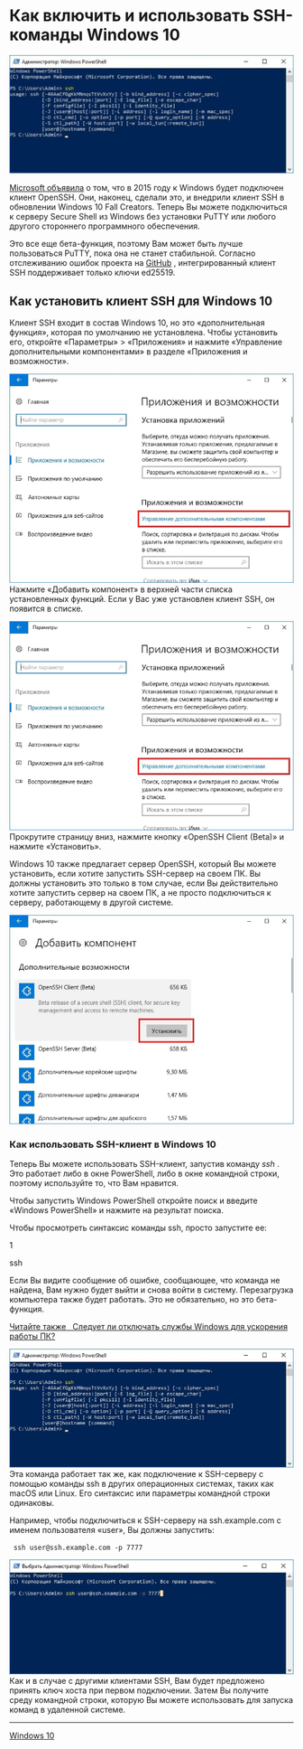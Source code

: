 # Как включить и использовать SSH-команды Windows 10

 [ ![Как включить и использовать SSH-команды Windows 10](/images/3a7ec90f6d30669b8373c998cf0a3a29.jpg) ](https://guidepc.ru/wp-content/uploads/2017/12/wsi-imageoptim-0DJ3ik6kF6dGZ3lx0eD7.jpg) 

 [Microsoft объявила](https://blogs.msdn.microsoft.com/powershell/2015/06/03/looking-forward-microsoft-support-for-secure-shell-ssh/) о том, что в 2015 году к Windows будет подключен клиент OpenSSH. Они, наконец, сделали это, и внедрили клиент SSH в обновлении Windows 10 Fall Creators. Теперь Вы можете подключиться к серверу Secure Shell из Windows без установки PuTTY или любого другого стороннего программного обеспечения.

Это все еще бета-функция, поэтому Вам может быть лучше пользоваться PuTTY, пока она не станет стабильной. Согласно отслеживанию ошибок проекта на [GitHub](https://github.com/PowerShell/Win32-OpenSSH/issues/973) , интегрированный клиент SSH поддерживает только ключи ed25519.

## Как установить клиент SSH для Windows 10

Клиент SSH входит в состав Windows 10, но это «дополнительная функция», которая по умолчанию не установлена. Чтобы установить его, откройте «Параметры» > «Приложения» и нажмите «Управление дополнительными компонентами» в разделе «Приложения и возможности».

 [ ![Как включить и использовать SSH-команды Windows 10](/images/67e4f1a3a0d3a2f6d8d49152af3f6d10.jpg) ](https://guidepc.ru/wp-content/uploads/2017/12/wsi-imageoptim-qjZ9fsfOFlLN0sEwpOsZ.jpg)   
Нажмите «Добавить компонент» в верхней части списка установленных функций. Если у Вас уже установлен клиент SSH, он появится в списке.

 [ ![Как включить и использовать SSH-команды Windows 10](/images/67e4f1a3a0d3a2f6d8d49152af3f6d10.jpg) ](https://guidepc.ru/wp-content/uploads/2017/12/wsi-imageoptim-qjZ9fsfOFlLN0sEwpOsZ.jpg)   
Прокрутите страницу вниз, нажмите кнопку «OpenSSH Client (Beta)» и нажмите «Установить».

Windows 10 также предлагает сервер OpenSSH, который Вы можете установить, если хотите запустить SSH-сервер на своем ПК. Вы должны установить это только в том случае, если Вы действительно хотите запустить сервер на своем ПК, а не просто подключиться к серверу, работающему в другой системе.

 [ ![Как включить и использовать SSH-команды Windows 10](/images/32abdacf26398f36843223109fc58aaf.jpg) ](https://guidepc.ru/wp-content/uploads/2017/12/wsi-imageoptim-FRSrFy9ajtqfvoH6Ft41.jpg) 

### Как использовать SSH-клиент в Windows 10

Теперь Вы можете использовать SSH-клиент, запустив команду _ssh_ . Это работает либо в окне PowerShell, либо в окне командной строки, поэтому используйте то, что Вам нравится.

Чтобы запустить Windows PowerShell откройте поиск и введите «Windows PowerShell» и нажмите на результат поиска.

Чтобы просмотреть синтаксис команды ssh, просто запустите ее:

1

 ssh 

Если Вы видите сообщение об ошибке, сообщающее, что команда не найдена, Вам нужно будет выйти и снова войти в систему. Перезагрузка компьютера также будет работать. Это не обязательно, но это бета-функция.

 [ Читайте также   Следует ли отключать службы Windows для ускорения работы ПК? ](https://guidepc.ru/windows/sleduet-li-otklyuchat-sluzhby-windows-dlya-uskoreniya-raboty-pk/) 

 [ ![Как включить и использовать SSH-команды Windows 10](/images/d59ea98b10eb2bfe2a6419701977717b.jpg) ](https://guidepc.ru/wp-content/uploads/2017/12/wsi-imageoptim-0DJ3ik6kF6dGZ3lx0eD7.jpg)   
Эта команда работает так же, как подключение к SSH-серверу с помощью команды ssh в других операционных системах, таких как macOS или Linux. Его синтаксис или параметры командной строки одинаковы.

Например, чтобы подключиться к SSH-серверу на ssh.example.com с именем пользователя «user», Вы должны запустить:

```
 ssh user@ssh.example.com -p 7777 
```

 [ ![Как включить и использовать SSH-команды Windows 10](/images/03e9a76814f7dcc9d7c452ca3e57317b.jpg) ](https://guidepc.ru/wp-content/uploads/2017/12/wsi-imageoptim-AsFND223OhN5sv92G2b1.jpg)   
Как и в случае с другими клиентами SSH, Вам будет предложено принять ключ хоста при первом подключении. Затем Вы получите среду командной строки, которую Вы можете использовать для запуска команд в удаленной системе.

**********
[Windows 10](/tags/Windows%2010.md)
